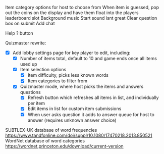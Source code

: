 Item category options for host to choose from
When item is guessed, pop out the coins on the display and have them float into the players leaderboard slot
Background music
Start sound isnt great
Clear question box on submit
Add chat

Help ? button

Quizmaster rewrite:

-   [x] Add lobby settings page for key player to edit, including:
    -   [x] Number of items total, default to 10 and game ends once all items used up
    -   [x] Item selection options
        -   [x] Item difficulty, picks less known words
        -   [x] Item categories to filter from
    -   [x] Quizmaster mode, where host picks the items and answers questions
        -   [x] Refresh button which refreshes all items in list, and individually per item
        -   [x] Edit items in list for custom item submissions
        -   [x] When user asks question it adds to answer queue for host to answer (requires unknown answer choice)

SUBTLEX-UK database of word frequencies https://www.tandfonline.com/doi/suppl/10.1080/17470218.2013.850521
WordNet database of word categories https://wordnet.princeton.edu/download/current-version
